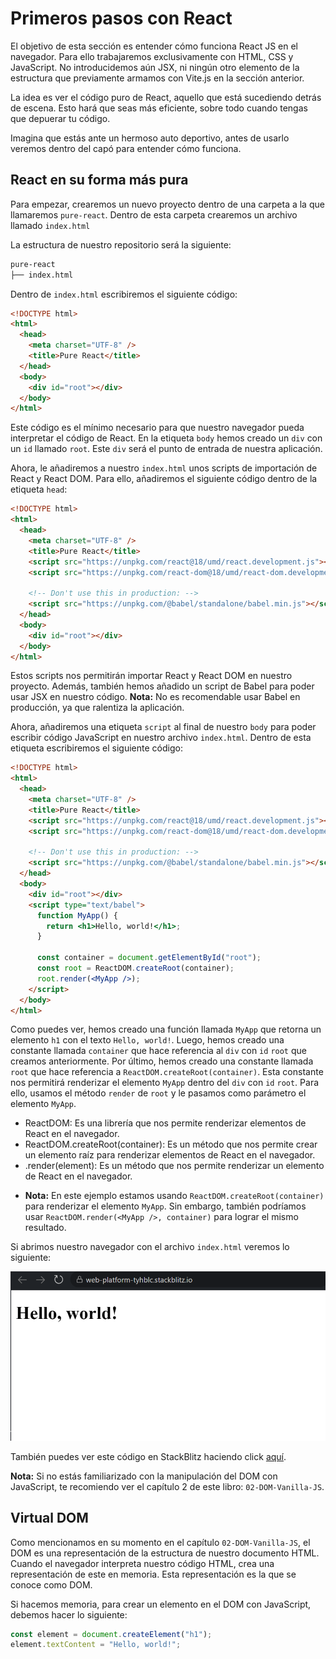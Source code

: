 # Primeros pasos con React

El objetivo de esta sección es entender cómo funciona React JS en el navegador. Para ello trabajaremos exclusivamente con HTML, CSS y JavaScript. No introducidemos aún JSX, ni ningún otro elemento de la estructura que previamente armamos con Vite.js en la sección anterior.

La idea es ver el código puro de React, aquello que está sucediendo detrás de escena. Esto hará que seas más eficiente, sobre todo cuando tengas que depuerar tu código.

Imagina que estás ante un hermoso auto deportivo, antes de usarlo veremos dentro del capó para entender cómo funciona.

## React en su forma más pura

Para empezar, crearemos un nuevo proyecto dentro de una carpeta a la que llamaremos `pure-react`. Dentro de esta carpeta crearemos un archivo llamado `index.html`

La estructura de nuestro repositorio será la siguiente:

```bash
pure-react
├── index.html
```

Dentro de `index.html` escribiremos el siguiente código:

```html
<!DOCTYPE html>
<html>
  <head>
    <meta charset="UTF-8" />
    <title>Pure React</title>
  </head>
  <body>
    <div id="root"></div>
  </body>
</html>
```

Este código es el mínimo necesario para que nuestro navegador pueda interpretar el código de React. En la etiqueta `body` hemos creado un `div` con un `id` llamado `root`. Este `div` será el punto de entrada de nuestra aplicación.

Ahora, le añadiremos a nuestro `index.html` unos scripts de importación de React y React DOM. Para ello, añadiremos el siguiente código dentro de la etiqueta `head`:

```html
<!DOCTYPE html>
<html>
  <head>
    <meta charset="UTF-8" />
    <title>Pure React</title>
    <script src="https://unpkg.com/react@18/umd/react.development.js"></script>
    <script src="https://unpkg.com/react-dom@18/umd/react-dom.development.js"></script>

    <!-- Don't use this in production: -->
    <script src="https://unpkg.com/@babel/standalone/babel.min.js"></script>
  </head>
  <body>
    <div id="root"></div>
  </body>
</html>
```

Estos scripts nos permitirán importar React y React DOM en nuestro proyecto. Además, también hemos añadido un script de Babel para poder usar JSX en nuestro código. **Nota:** No es recomendable usar Babel en producción, ya que ralentiza la aplicación.

Ahora, añadiremos una etiqueta `script` al final de nuestro `body` para poder escribir código JavaScript en nuestro archivo `index.html`. Dentro de esta etiqueta escribiremos el siguiente código:

```html
<!DOCTYPE html>
<html>
  <head>
    <meta charset="UTF-8" />
    <title>Pure React</title>
    <script src="https://unpkg.com/react@18/umd/react.development.js"></script>
    <script src="https://unpkg.com/react-dom@18/umd/react-dom.development.js"></script>

    <!-- Don't use this in production: -->
    <script src="https://unpkg.com/@babel/standalone/babel.min.js"></script>
  </head>
  <body>
    <div id="root"></div>
    <script type="text/babel">
      function MyApp() {
        return <h1>Hello, world!</h1>;
      }

      const container = document.getElementById("root");
      const root = ReactDOM.createRoot(container);
      root.render(<MyApp />);
    </script>
  </body>
</html>
```

Como puedes ver, hemos creado una función llamada `MyApp` que retorna un elemento `h1` con el texto `Hello, world!`. Luego, hemos creado una constante llamada `container` que hace referencia al `div` con `id` `root` que creamos anteriormente. Por último, hemos creado una constante llamada `root` que hace referencia a `ReactDOM.createRoot(container)`. Esta constante nos permitirá renderizar el elemento `MyApp` dentro del `div` con `id` `root`. Para ello, usamos el método `render` de `root` y le pasamos como parámetro el elemento `MyApp`.

* ReactDOM: Es una librería que nos permite renderizar elementos de React en el navegador.
* ReactDOM.createRoot(container): Es un método que nos permite crear un elemento raíz para renderizar elementos de React en el navegador.
* .render(element): Es un método que nos permite renderizar un elemento de React en el navegador.

- **Nota:** En este ejemplo estamos usando `ReactDOM.createRoot(container)` para renderizar el elemento `MyApp`. Sin embargo, también podríamos usar `ReactDOM.render(<MyApp />, container)` para lograr el mismo resultado.

Si abrimos nuestro navegador con el archivo `index.html` veremos lo siguiente:

![1702012322679](image/04-Primeros-pasos-con-React/1702012322679.png)

También puedes ver este código en StackBlitz haciendo click [aquí](https://stackblitz.com/edit/web-platform-tyhblc?file=script.js).


**Nota:** Si no estás familiarizado con la manipulación del DOM con JavaScript, te recomiendo ver el capítulo 2 de este libro: `02-DOM-Vanilla-JS`.

## Virtual DOM

Como mencionamos en su momento en el capítulo `02-DOM-Vanilla-JS`, el DOM es una representación de la estructura de nuestro documento HTML. Cuando el navegador interpreta nuestro código HTML, crea una representación de este en memoria. Esta representación es la que se conoce como DOM.

Si hacemos memoria, para crear un elemento en el DOM con JavaScript, debemos hacer lo siguiente:

```js
const element = document.createElement("h1");
element.textContent = "Hello, world!";
```



